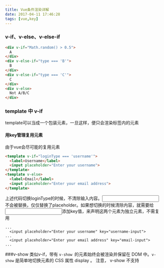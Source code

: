 ```yaml
---
title: Vue条件渲染详解
date: 2017-04-11 17:46:28
tags: [vue,key]
---
```


### v-if、v-else、v-else-if
```html
<div v-if="Math.random() > 0.5">
  A
</div>
<div v-else-if="type === 'B'">
  B
</div>
<div v-else-if="type === 'C'">
  C
</div>
<div v-else>
  Not A/B/C
</div>
```

### template 中 v-if 
template可以当成一个包装元素，一旦这样，便只会渲染标签内的元素


#### 用key管理复用元素
由于vue会尽可能的复用元素
```html
<template v-if="loginType === 'username'">
  <label>Username</label>
  <input placeholder="Enter your username">
</template>
<template v-else>
  <label>Email</label>
  <input placeholder="Enter your email address">
</template>
```
上述代码切换loginType的时候，不清除输入内容。<input>不会被替换，仅仅替换了placeholder。如果想切换的时候清除内容，就需要给<input>添加key值，来声明这两个元素为独立元素，不需复用
```
...
  <input placeholder="Enter your username" key="username-input">
...
  <input placeholder="Enter your email address" key="email-input">
...
```
###v-show
类似v-if，带有 `v-show `的元素始终会被渲染并保留在 DOM 中。`v-show` 是简单地切换元素的 CSS 属性 display 。
注意， v-show 不支持 <template> 语法，也不支持 v-else。


v-if和v-show的区别
v-if
1. 条件为false就不会渲染，true才会渲染
2. 条件内的会被对应销毁和重建

v-show
1. 不论如何都会渲染，只是简单地基于 CSS 进行切换。

> 针对上述总结，条件频繁改变的用v-show，条件不经常改变的用v-if


>当 v-if 与 v-for 一起使用时，v-for 具有比 v-if 更高的优先级。


